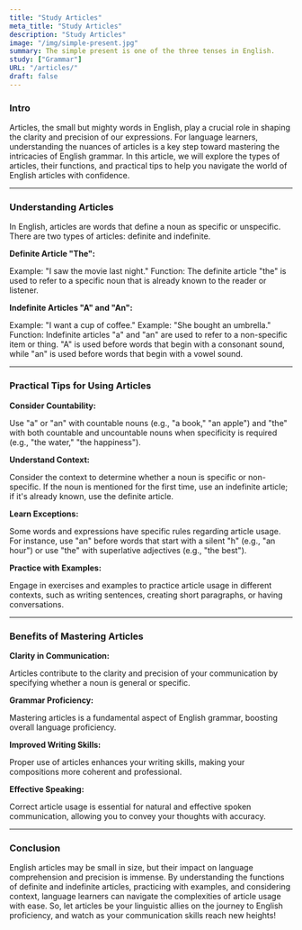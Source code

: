 ```yaml
---
title: "Study Articles"
meta_title: "Study Articles"
description: "Study Articles"
image: "/img/simple-present.jpg"
summary: The simple present is one of the three tenses in English.
study: ["Grammar"]
URL: "/articles/"
draft: false
---
```


### Intro 

Articles, the small but mighty words in English, play a crucial role in shaping the clarity and precision of our expressions. For language learners, understanding the nuances of articles is a key step toward mastering the intricacies of English grammar. In this article, we will explore the types of articles, their functions, and practical tips to help you navigate the world of English articles with confidence.

<hr>

### Understanding Articles

In English, articles are words that define a noun as specific or unspecific. There are two types of articles: definite and indefinite.

**Definite Article "The":**

Example: "I saw the movie last night."
Function: The definite article "the" is used to refer to a specific noun that is already known to the reader or listener.

**Indefinite Articles "A" and "An":**

Example: "I want a cup of coffee."
Example: "She bought an umbrella."
Function: Indefinite articles "a" and "an" are used to refer to a non-specific item or thing. "A" is used before words that begin with a consonant sound, while "an" is used before words that begin with a vowel sound.

<hr>

### Practical Tips for Using Articles

**Consider Countability:**

Use "a" or "an" with countable nouns (e.g., "a book," "an apple") and "the" with both countable and uncountable nouns when specificity is required (e.g., "the water," "the happiness").

**Understand Context:**

Consider the context to determine whether a noun is specific or non-specific. If the noun is mentioned for the first time, use an indefinite article; if it's already known, use the definite article.

**Learn Exceptions:**

Some words and expressions have specific rules regarding article usage. For instance, use "an" before words that start with a silent "h" (e.g., "an hour") or use "the" with superlative adjectives (e.g., "the best").

**Practice with Examples:**

Engage in exercises and examples to practice article usage in different contexts, such as writing sentences, creating short paragraphs, or having conversations.

<hr>

### Benefits of Mastering Articles

**Clarity in Communication:**

Articles contribute to the clarity and precision of your communication by specifying whether a noun is general or specific.

**Grammar Proficiency:**

Mastering articles is a fundamental aspect of English grammar, boosting overall language proficiency.

**Improved Writing Skills:**

Proper use of articles enhances your writing skills, making your compositions more coherent and professional.

**Effective Speaking:**

Correct article usage is essential for natural and effective spoken communication, allowing you to convey your thoughts with accuracy.

<hr>

### Conclusion

English articles may be small in size, but their impact on language comprehension and precision is immense. By understanding the functions of definite and indefinite articles, practicing with examples, and considering context, language learners can navigate the complexities of article usage with ease. So, let articles be your linguistic allies on the journey to English proficiency, and watch as your communication skills reach new heights!